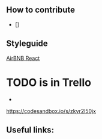 

## How to contribute

- []

## Styleguide

[AirBNB React]

# TODO is in Trello
-

https://codesandbox.io/s/zkyr2l50jx

## Useful links:

[Youtube API]: https://developers.google.com/youtube/iframe_api_reference#Events
[AirBNB React]: https://github.com/airbnb/javascript/tree/master/react
[Trello]: https://trello.com/b/zBZ4bI1W/indiefilm-project-on-codebuddies
